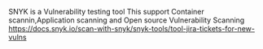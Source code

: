 SNYK is a Vulnerability testing tool
This support Container scannin,Application scanning and Open source Vulnerability Scanning
https://docs.snyk.io/scan-with-snyk/snyk-tools/tool-jira-tickets-for-new-vulns
